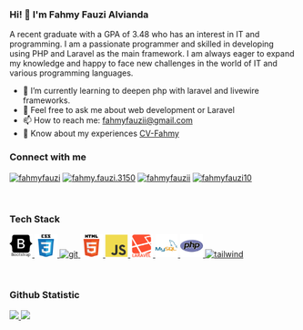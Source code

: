 ### Hi! 👋 I'm Fahmy Fauzi Alvianda


A recent graduate with a GPA of 3.48 who has an interest in IT and programming. I am a passionate programmer and skilled in developing using PHP and Laravel as the main framework. I am always eager to expand my knowledge and happy to face new challenges in the world of IT and various programming languages.


- 🌱 I’m currently learning to deepen php with laravel and livewire frameworks.
- 💬 Feel free to ask me about web development or Laravel
- 📫 How to reach me: fahmyfauzii@gmail.com
- 📄 Know about my experiences [CV-Fahmy](https://drive.google.com/file/d/1iFBCoIJIQQkKoF-QYCyy4ULHTw1qydrz/view?usp=sharing)

### Connect with me
<p align="left">
<a href="https://linkedin.com/in/fahmyfauzi" target="blank"><img align="center" src="https://raw.githubusercontent.com/rahuldkjain/github-profile-readme-generator/master/src/images/icons/Social/linked-in-alt.svg" alt="fahmyfauzi" height="30" width="40" /></a>
<a href="https://fb.com/fahmy.fauzi.3150" target="blank"><img align="center" src="https://raw.githubusercontent.com/rahuldkjain/github-profile-readme-generator/master/src/images/icons/Social/facebook.svg" alt="fahmy.fauzi.3150" height="30" width="40" /></a>
<a href="https://instagram.com/fahmyfauzii" target="blank"><img align="center" src="https://raw.githubusercontent.com/rahuldkjain/github-profile-readme-generator/master/src/images/icons/Social/instagram.svg" alt="fahmyfauzii" height="30" width="40" /></a>
<a href="https://twitter.com/fahmyfauzi10" target="blank"><img align="center" src="https://raw.githubusercontent.com/rahuldkjain/github-profile-readme-generator/master/src/images/icons/Social/twitter.svg" alt="fahmyfauzi10" height="30" width="40" /></a>
</p>
<br>

### Tech Stack 
  <p align="left"> <a href="https://getbootstrap.com" target="_blank" rel="noreferrer"> <img src="https://raw.githubusercontent.com/devicons/devicon/master/icons/bootstrap/bootstrap-plain-wordmark.svg" alt="bootstrap" width="40" height="40"/> </a> <a href="https://www.w3schools.com/css/" target="_blank" rel="noreferrer"> <img src="https://raw.githubusercontent.com/devicons/devicon/master/icons/css3/css3-original-wordmark.svg" alt="css3" width="40" height="40"/> </a> <a href="https://git-scm.com/" target="_blank" rel="noreferrer"> <img src="https://www.vectorlogo.zone/logos/git-scm/git-scm-icon.svg" alt="git" width="40" height="40"/> </a> <a href="https://www.w3.org/html/" target="_blank" rel="noreferrer"> <img src="https://raw.githubusercontent.com/devicons/devicon/master/icons/html5/html5-original-wordmark.svg" alt="html5" width="40" height="40"/> </a> <a href="https://developer.mozilla.org/en-US/docs/Web/JavaScript" target="_blank" rel="noreferrer"> <img src="https://raw.githubusercontent.com/devicons/devicon/master/icons/javascript/javascript-original.svg" alt="javascript" width="40" height="40"/> </a> <a href="https://laravel.com/" target="_blank" rel="noreferrer"> <img src="https://raw.githubusercontent.com/devicons/devicon/master/icons/laravel/laravel-plain-wordmark.svg" alt="laravel" width="40" height="40"/> </a> <a href="https://www.mysql.com/" target="_blank" rel="noreferrer"> <img src="https://raw.githubusercontent.com/devicons/devicon/master/icons/mysql/mysql-original-wordmark.svg" alt="mysql" width="40" height="40"/> </a> <a href="https://www.php.net" target="_blank" rel="noreferrer"> <img src="https://raw.githubusercontent.com/devicons/devicon/master/icons/php/php-original.svg" alt="php" width="40" height="40"/> </a> <a href="https://tailwindcss.com/" target="_blank" rel="noreferrer"> <img src="https://www.vectorlogo.zone/logos/tailwindcss/tailwindcss-icon.svg" alt="tailwind" width="40" height="40"/> </a> </p>
  <br>
  
### Github Statistic
<p align="left">
<a href="https://github.com/fahmyfauzi">
  <img height="180em" src="https://github-readme-stats-eight-theta.vercel.app/api?username=fahmyfauzi&show_icons=true&theme=algolia&include_all_commits=true&count_private=true"/>
  <img height="180em" src="https://github-readme-stats-eight-theta.vercel.app/api/top-langs/?username=fahmyfauzi&layout=compact&langs_count=8&theme=algolia"/>
</a>
</p>
